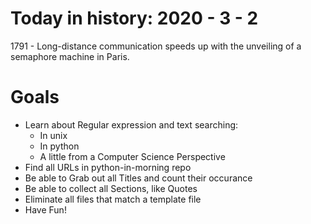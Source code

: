 Today in history: 2020 - 3 - 2
==============================

1791 - Long-distance communication speeds up with
the unveiling of a semaphore machine in Paris.

Goals
=====
- Learn about Regular expression and text searching:
  - In unix
  - In python
  - A little from a Computer Science Perspective
- Find all URLs in python-in-morning repo
- Be able to Grab out all Titles and count their occurance
- Be able to collect all Sections, like Quotes
- Eliminate all files that match a template file
- Have Fun!

